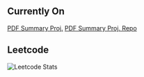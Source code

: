 Currently On
----
[PDF Summary Proj.](https://pdf-summary-frontend.vercel.app/)
[PDF Summary Proj. Repo](https://github.com/unknownburphy/pdf_summary_frontend)

Leetcode
----
![Leetcode Stats](https://leetcard.jacoblin.cool/gongseulnam?ext=activity)

<!--
**minhouu/minhouu** is a ✨ _special_ ✨ repository because its `README.md` (this file) appears on your GitHub profile.

Here are some ideas to get you started:

- 🔭 I’m currently working on ...
- 🌱 I’m currently learning ...
- 👯 I’m looking to collaborate on ...
- 🤔 I’m looking for help with ...
- 💬 Ask me about ...
- 📫 How to reach me: ...
- 😄 Pronouns: ...
- ⚡ Fun fact: ...
-->
